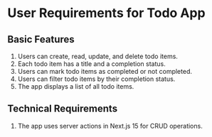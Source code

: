 # User Requirements for Todo App

## Basic Features

1. Users can create, read, update, and delete todo items.
2. Each todo item has a title and a completion status.
3. Users can mark todo items as completed or not completed.
4. Users can filter todo items by their completion status.
5. The app displays a list of all todo items.

## Technical Requirements

1. The app uses server actions in Next.js 15 for CRUD operations.
